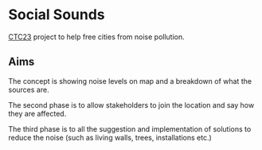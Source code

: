 # Social Sounds
[CTC23](https://github.com/CodeTheCity/CTC23) project to help free cities from noise pollution.


## Aims

The concept is showing noise levels on map and a breakdown of what the sources are.

The second phase is to allow stakeholders to join the location and say how they are affected.

The third phase is to all the suggestion and implementation of solutions to reduce the noise (such as living walls, trees, installations etc.)

